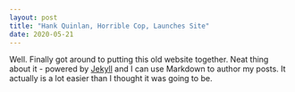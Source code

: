 ```yaml
---
layout: post
title: "Hank Quinlan, Horrible Cop, Launches Site"
date: 2020-05-21
---
```


Well. Finally got around to putting this old website together. Neat thing about it - powered by [Jekyll](http://jekyllrb.com) and I can use Markdown to author my posts. It actually is a lot easier than I thought it was going to be.
